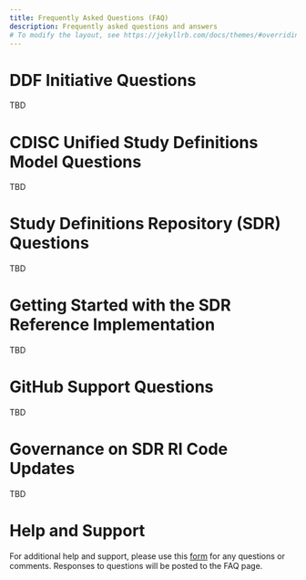 ```yaml
---
title: Frequently Asked Questions (FAQ)
description: Frequently asked questions and answers
# To modify the layout, see https://jekyllrb.com/docs/themes/#overriding-theme-defaults
---
```

# DDF Initiative Questions

TBD

# CDISC Unified Study Definitions Model Questions

TBD

# Study Definitions Repository (SDR) Questions

TBD

# Getting Started with the SDR Reference Implementation

TBD

# GitHub Support Questions

TBD

# Governance on SDR RI Code Updates

TBD

# Help and Support
For additional help and support, please use this [form](https://www.transceleratebiopharmainc.com/assets/digital-data-flow-feedback-form/) for any questions or comments.  Responses to questions will be posted to the FAQ page. 
